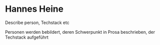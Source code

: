 # Hannes Heine

Describe person, Techstack etc

Personen werden bebildert, deren Schwerpunkt in Prosa beschrieben, der Techstack aufgeführt